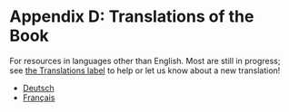 # Appendix D: Translations of the Book

For resources in languages other than English. Most are still in progress; see
[the Translations label][label] to help or let us know about a new translation!

[label]: https://github.com/redox-os/orbtk

- [Deutsch](https://github.com/redox-os/orbtk)
- [Français](https://github.com/redox-os/orbtk)
<!---
[label]: https://github.com/redox-os/orbtk/book/issues?q=is%3Aopen+is%3Aissue+label%3ATranslations

- [Deutsch](https://github.com/redox-os/orbtk/book-de)
- [Français](https://github.com/redox-os/orbtk/book-fr)
-->
